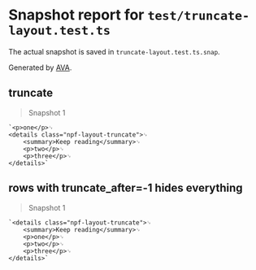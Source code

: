 # Snapshot report for `test/truncate-layout.test.ts`

The actual snapshot is saved in `truncate-layout.test.ts.snap`.

Generated by [AVA](https://avajs.dev).

## truncate

> Snapshot 1

    `<p>one</p>␊
    <details class="npf-layout-truncate">␊
        <summary>Keep reading</summary>␊
        <p>two</p>␊
        <p>three</p>␊
    </details>`

## rows with truncate_after=-1 hides everything

> Snapshot 1

    `<details class="npf-layout-truncate">␊
        <summary>Keep reading</summary>␊
        <p>one</p>␊
        <p>two</p>␊
        <p>three</p>␊
    </details>`
